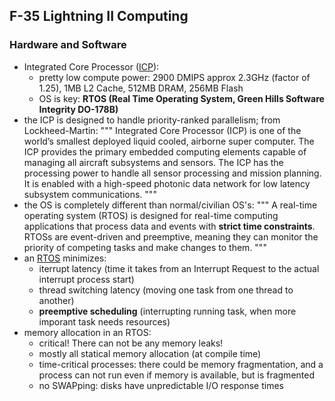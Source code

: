 ## F-35 Lightning II Computing

### Hardware and Software

- Integrated Core Processor ([ICP](https://www.l3harris.com/all-capabilities/high-performance-integrated-core-processor-icp)):
  - pretty low compute power: 2900 DMIPS approx 2.3GHz (factor of 1.25), 1MB L2 Cache, 512MB DRAM, 256MB Flash
  - OS is key: **RTOS (Real Time Operating System, Green Hills Software Integrity DO-178B)**
- the ICP is designed to handle priority-ranked parallelism; from Lockheed-Martin:
  """
  Integrated Core Processor (ICP) is one of the world’s smallest deployed liquid cooled, airborne super computer.
  The ICP provides the primary embedded computing elements capable of managing all aircraft subsystems and sensors.
  The ICP has the processing power to handle all sensor processing and mission planning.
  It is enabled with a high-speed photonic data network for low latency subsystem communications.
  """
- the OS is completely different than normal/civilian OS's:
  """
  A real-time operating system (RTOS) is designed for real-time computing applications that process data and events
  with **strict time constraints**. RTOSs are event-driven and preemptive, meaning they can monitor the priority of
  competing tasks and make changes to them.
  """
- an [RTOS](https://en.wikipedia.org/wiki/Real-time_operating_system) minimizes:
  - iterrupt latency (time it takes from an Interrupt Request to the actual interrupt process start)
  - thread switching latency (moving one task from one thread to another)
  - **preemptive scheduling** (interrupting running task, when more imporant task needs resources)
- memory allocation in an RTOS:
  - critical! There can not be any memory leaks!
  - mostly all statical memory allocation (at compile time)
  - time-critical processes: there could be memory fragmentation, and a process can not run even if memory is available, but is fragmented
  - no SWAPping: disks have unpredictable I/O response times

